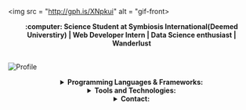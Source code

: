 <img src = "http://gph.is/XNpkui" alt = "gif-front>
<p align="center">
    <strong> :computer: Science Student at Symbiosis International(Deemed Universtiry) | Web Developer Intern | Data Science enthusiast | Wanderlust</strong><br><br></p>
</p align = "center"><img src="https://github-readme-stats.vercel.app/api?username=sauravsomxz&show_icons=true&hide_border=true" alt="Profile"/></p>

<details align="center">
    <summary align="center"><strong>Programming Languages & Frameworks:</strong></summary>
     <table align="center">
         <tr align="center">
             <td  align = "center"><img src="https://i.ibb.co/Z243jtW/java.png" alt="java" border="0"><br>Java</td>
             <td  align = "center"><img src="https://i.ibb.co/sqwPMvX/python.png" alt="python" border="0"><br>Python</td>
             <td  align = "center"><img src="https://img.icons8.com/color/24/000000/html-5.png"/><br>HTML</td>
             <td  align = "center"><img src="https://img.icons8.com/color/24/000000/css3.png"/><br>CSS</td>
             <td align = "center"><img src="https://img.icons8.com/color/30/000000/bootstrap.png"/><br>Bootstrap4</td>
          <td  align = "center"><img src="https://img.icons8.com/color/24/000000/javascript.png"/><br>JavaScript</td>
             <td  align = "center"><img src="https://img.icons8.com/ios-filled/24/000000/mysql-logo.png"/><br>SQL</td>
             <td align = "center"><img src="https://img.icons8.com/color/30/000000/kotlin.png"/><br>Kotlin</td>
         </tr>
    </table>
         <p align="center"><img src="https://github-readme-stats.vercel.app/api/top-langs/?username=sauravsomxz" alt="Languages"/></p>
 </details>
 <details align="center">
    <summary align="center"><strong>Tools and Technologies:</strong></summary>
     <table align="center">
         <tr align="center">
             <td  align = "center"><img src="https://i.ibb.co/r2GsFdp/jupyter.png" alt="jupyter" border="0"/><br>Jupyter Notebook</td>
             <td  align = "center"><img src="https://img.icons8.com/color/24/000000/git.png"/><br>Git</td>
             <td  align = "center"><img src="https://img.icons8.com/ios-glyphs/24/000000/github.png"/><br>GitHub</td>
             <td  align = "center"><img src="https://img.icons8.com/fluent/24/000000/database.png"/><br>Big Data Analytics</td>
             <td align = "center"><img src="https://img.icons8.com/cute-clipart/30/000000/android.png"/><br>Android</td>
             <td align = "center"><img src="https://img.icons8.com/ios-filled/30/000000/science-application.png"/><br>Data Science</td>
         </tr>
     </table>
</details>
<details align="center">
    <summary align="center"><strong>Contact:</strong></summary>
     <table align="center">
         <tr align="center">
             <td  align = "center"><a href="mailto:saurav.maharana07@gmail.com"><img src="https://img.icons8.com/color/24/000000/email-sign.png"/><br>Email</a></td>
             <td  align = "center"><a href="https://www.linkedin.com/in/sourav-ranjan-maharana/"><img src="https://img.icons8.com/color/24/000000/linkedin.png"/><br>LinkedIn</a></td>
             <td  align = "center"><a href="https://www.instagram.com/oldschoolboy17/?hl=en"><img src="https://img.icons8.com/fluent/24/000000/instagram-new.png"/><br>Instagram</a></td>
     </tr>
    </table>
 </details>
